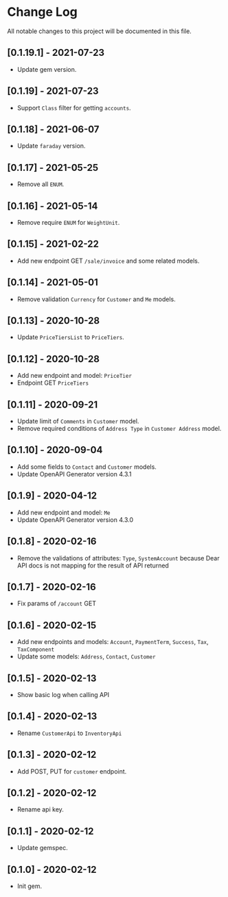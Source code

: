 # Change Log

All notable changes to this project will be documented in this file.

## [0.1.19.1] - 2021-07-23

- Update gem version.

## [0.1.19] - 2021-07-23

- Support `Class` filter for getting `accounts`.

## [0.1.18] - 2021-06-07

- Update `faraday` version.

## [0.1.17] - 2021-05-25

- Remove all `ENUM`.

## [0.1.16] - 2021-05-14

- Remove require `ENUM` for `WeightUnit`.

## [0.1.15] - 2021-02-22

- Add new endpoint GET `/sale/invoice` and some related models.

## [0.1.14] - 2021-05-01

- Remove validation `Currency` for `Customer` and `Me` models.

## [0.1.13] - 2020-10-28

- Update `PriceTiersList` to `PriceTiers`.

## [0.1.12] - 2020-10-28

- Add new endpoint and model: `PriceTier`
- Endpoint GET `PriceTiers`

## [0.1.11] - 2020-09-21

- Update limit of `Comments` in `Customer` model.
- Remove required conditions of `Address Type` in `Customer Address` model.

## [0.1.10] - 2020-09-04

- Add some fields to `Contact` and `Customer` models.
- Update OpenAPI Generator version 4.3.1

## [0.1.9] - 2020-04-12

- Add new endpoint and model: `Me`
- Update OpenAPI Generator version 4.3.0

## [0.1.8] - 2020-02-16

- Remove the validations of attributes: `Type`, `SystemAccount` because Dear API docs is not mapping for the result of API returned

## [0.1.7] - 2020-02-16

- Fix params of `/account` GET

## [0.1.6] - 2020-02-15

- Add new endpoints and models: `Account`, `PaymentTerm`, `Success`, `Tax`, `TaxComponent`
- Update some models: `Address`, `Contact`, `Customer`

## [0.1.5] - 2020-02-13

- Show basic log when calling API

## [0.1.4] - 2020-02-13

- Rename `CustomerApi` to `InventoryApi`

## [0.1.3] - 2020-02-12

- Add POST, PUT for `customer` endpoint.

## [0.1.2] - 2020-02-12

- Rename api key.

## [0.1.1] - 2020-02-12

- Update gemspec.

## [0.1.0] - 2020-02-12

- Init gem.
